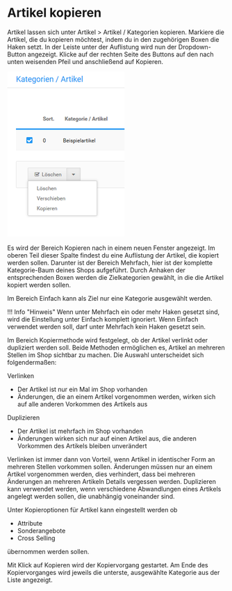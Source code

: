 # Artikel kopieren 

Artikel lassen sich unter Artikel \> Artikel / Kategorien kopieren. Markiere die Artikel, die du kopieren möchtest, indem du in den zugehörigen Boxen die Haken setzt. In der Leiste unter der Auflistung wird nun der Dropdown-Button angezeigt. Klicke auf der rechten Seite des Buttons auf den nach unten weisenden Pfeil und anschließend auf Kopieren.

![](Bilder/Abb087_ArtikelKopieren.png "Artikel kopieren")

Es wird der Bereich Kopieren nach in einem neuen Fenster angezeigt. Im oberen Teil dieser Spalte findest du eine Auflistung der Artikel, die kopiert werden sollen. Darunter ist der Bereich Mehrfach, hier ist der komplette Kategorie-Baum deines Shops aufgeführt. Durch Anhaken der entsprechenden Boxen werden die Zielkategorien gewählt, in die die Artikel kopiert werden sollen.

Im Bereich Einfach kann als Ziel nur eine Kategorie ausgewählt werden.

!!! Info "Hinweis"
	 Wenn unter Mehrfach ein oder mehr Haken gesetzt sind, wird die Einstellung unter Einfach komplett ignoriert. Wenn Einfach verwendet werden soll, darf unter Mehrfach kein Haken gesetzt sein.

Im Bereich Kopiermethode wird festgelegt, ob der Artikel verlinkt oder dupliziert werden soll. Beide Methoden ermöglichen es, Artikel an mehreren Stellen im Shop sichtbar zu machen. Die Auswahl unterscheidet sich folgendermaßen:

Verlinken

-   Der Artikel ist nur ein Mal im Shop vorhanden
-   Änderungen, die an einem Artikel vorgenommen werden, wirken sich auf alle anderen Vorkommen des Artikels aus

Duplizieren

-   Der Artikel ist mehrfach im Shop vorhanden
-   Änderungen wirken sich nur auf einen Artikel aus, die anderen Vorkommen des Artikels bleiben unverändert

Verlinken ist immer dann von Vorteil, wenn Artikel in identischer Form an mehreren Stellen vorkommen sollen. Änderungen müssen nur an einem Artikel vorgenommen werden, dies verhindert, dass bei mehreren Änderungen an mehreren Artikeln Details vergessen werden. Duplizieren kann verwendet werden, wenn verschiedene Abwandlungen eines Artikels angelegt werden sollen, die unabhängig voneinander sind.

Unter Kopieroptionen für Artikel kann eingestellt werden ob

-   Attribute
-   Sonderangebote
-   Cross Selling

übernommen werden sollen.

Mit Klick auf Kopieren wird der Kopiervorgang gestartet. Am Ende des Kopiervorganges wird jeweils die unterste, ausgewählte Kategorie aus der Liste angezeigt.



